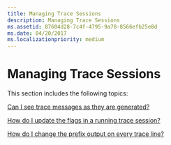 ```yaml
---
title: Managing Trace Sessions
description: Managing Trace Sessions
ms.assetid: 87604d28-7c4f-4795-9a78-8566efb25e8d
ms.date: 04/20/2017
ms.localizationpriority: medium
---
```


# Managing Trace Sessions


This section includes the following topics:

[Can I see trace messages as they are generated?](can-i-see-trace-messages-as-they-are-generated-.md)

[How do I update the flags in a running trace session?](how-do-i-update-the-flags-in-a-running-trace-session-.md)

[How do I change the prefix output on every trace line?](how-do-i-change-the-prefix-output-on-every-trace-line-.md)

 

 





